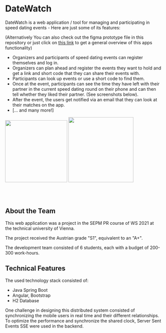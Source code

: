 # DateWatch

DateWatch is a web application / tool for managing and participating in speed dating events - Here are just some of its features:

(Alternatively You can also check out the figma prototype file in this repository or just click on [this link](https://www.figma.com/file/VfUssciRWQJCU6zIxfyD3h/DateWatch-(Read-Only))
to get a general overview of this apps functionality)

* Organizers and participants of speed dating events can register themselves and log in.
* Organizers can plan ahead and register the events they want to hold and get a link and short code that they can share their events with.
* Participants can look up events or use a short code to find them.
* Once at the event, participants can see the time they have left with their partner in the current speed dating round on their phone and can then tell whether they liked their partner.
(See screenshots below).
* After the event, the users get notified via an email that they can look at their matches on the app.
* [... and many more!]

<p float="left">
  <img src="https://user-images.githubusercontent.com/61852663/158476399-f38d6e1a-a615-4c87-9f36-ffe7eef44a3b.png" width="200">
  <img src="https://user-images.githubusercontent.com/61852663/158476483-423f6aec-e985-4a71-957e-486c673daa0a.png" width="210">
</p>
<br><br>

## About the Team
This web application was a project in the SEPM PR course of WS 2021 at the technical university of Vienna.

The project received the Austrian grade "S1", equivalent to an "A+". 

The development team consisted of 6 students, each with a budget of 200-300 work-hours.

## Technical Features
The used technology stack consisted of:
* Java Spring Boot
* Angular, Bootstrap
* H2 Database

One challenge in designing this distributed system consisted of synchronizing the mobile users in real time and their different relationships.
To optimize the performance and synchronize the shared clock, Server Sent Events SSE were used in the backend.
